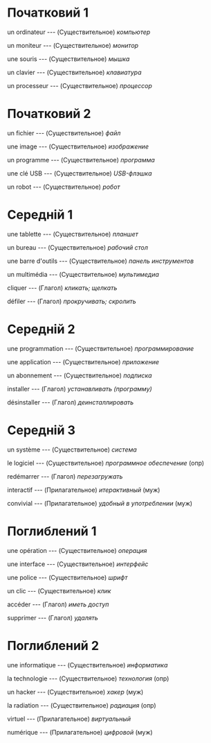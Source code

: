 # Початковий 1

un ordinateur --- (Существительное)
*компьютер*



un moniteur --- (Существительное)
*монитор*



une souris --- (Существительное)
*мышка*



un clavier --- (Существительное)
*клавиатура*



un processeur --- (Существительное)
*процессор*



# Початковий 2

un fichier --- (Существительное)
*файл*



une image --- (Существительное)
*изображение*



un programme --- (Существительное)
*программа*



une clé USB --- (Существительное)
*USB-флэшка*



un robot --- (Существительное)
*робот*



# Середній 1

une tablette --- (Существительное)
*планшет*



un bureau --- (Существительное)
*рабочий стол*



une barre d'outils --- (Существительное)
*панель инструментов*



un multimédia --- (Существительное)
*мультимедиа*



cliquer --- (Глагол)
*кликать; щелкать*



défiler --- (Глагол)
*прокручивать; скролить*



# Середній 2

une programmation --- (Существительное)
*программирование*



une application --- (Существительное)
*приложение*



un abonnement --- (Существительное)
*подписка*



installer --- (Глагол)
*устанавливать (программу)*



désinstaller --- (Глагол)
*деинсталлировать*



# Середній 3

un système --- (Существительное)
*система*



le logiciel --- (Существительное)
*программное обеспечение* (опр)



redémarrer --- (Глагол)
*перезагружать*



interactif --- (Прилагательное)
*итерактивный* (муж)



convivial --- (Прилагательное)
*удобный в употреблении* (муж)



# Поглиблений 1

une opération --- (Существительное)
*операция*



une interface --- (Существительное)
*интерфейс*



une police --- (Существительное)
*шрифт*



un clic --- (Существительное)
*клик*



accéder --- (Глагол)
*иметь доступ*



supprimer --- (Глагол)
*удалять*



# Поглиблений 2

une informatique --- (Существительное)
*информатика*



la technologie --- (Существительное)
*технология* (опр)



un hacker --- (Существительное)
*хакер* (муж)



la radiation --- (Существительное)
*радиация* (опр)



virtuel --- (Прилагательное)
*виртуальный*



numérique --- (Прилагательное)
*цифровой* (муж)
